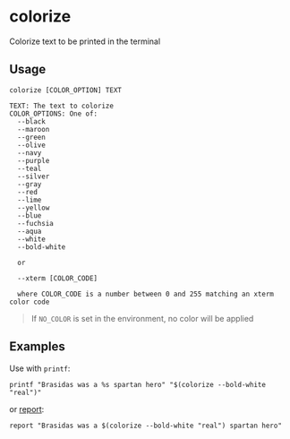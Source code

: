 # colorize

Colorize text to be printed in the terminal

## Usage

```text
colorize [COLOR_OPTION] TEXT

TEXT: The text to colorize
COLOR_OPTIONS: One of:
  --black
  --maroon
  --green
  --olive
  --navy
  --purple
  --teal
  --silver
  --gray
  --red
  --lime
  --yellow
  --blue
  --fuchsia
  --aqua
  --white
  --bold-white

  or

  --xterm [COLOR_CODE]

  where COLOR_CODE is a number between 0 and 255 matching an xterm color code
```

> If `NO_COLOR` is set in the environment, no color will be applied

## Examples

Use with `printf`:

```shell
printf "Brasidas was a %s spartan hero" "$(colorize --bold-white "real")"
```

or [report](/docs/utils/report.md):

```shell
report "Brasidas was a $(colorize --bold-white "real") spartan hero"
```
